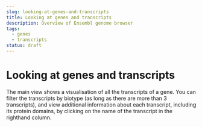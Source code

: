 ```yaml
---
slug: looking-at-genes-and-transcripts
title: Looking at genes and transcripts
description: Overview of Ensembl genome browser
tags:
  - genes
  - transcripts
status: draft
---
```


# Looking at genes and transcripts

The main view shows a visualisation of all the transcripts of a gene. You can filter the transcripts by biotype (as long as there are more than 3 transcripts), and view additional information about each transcript, including its protein domains, by clicking on the name of the transcript in the righthand column.
